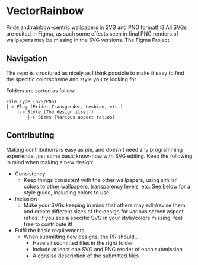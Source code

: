 # VectorRainbow
Pride and rainbow-centric wallpapers in SVG and PNG format! :3
All SVGs are edited in Figma, as such some effects seen in final PNG renders of wallpapers may be missing in the SVG versions. The Figma Project 

## Navigation
The repo is structured as nicely as I think possible to make it easy to find the specific colorscheme and style you're looking for

Folders are sorted as follow:
```
File Type (SVG/PNG)
|-> Flag (Pride, Transgender, Lesbian, etc.)
    |-> Style (The design itself)
        |-> Sizes (Various aspect ratios)
```
## Contributing
Making contributions is easy as pie, and doesn't need any programming experience, just some basic know-how with SVG editing. Keep the following in mind when making a new design:
- Consistency
  - Keep things consistent with the other wallpapers, using similar colors to other wallpapers, transparency levels, etc. See below for a style guide, including colors to use. 
- Inclusion
  - Make your SVGs keeping in mind that others may edit/revise them, and create different sizes of the design for various screen aspect ratios. If you see a specific SVG in your style/colors missing, feel free to contribute it!
- Fulfil the basic requirements
  - When submitting new designs, the PR should...
    - Have all submitted files in the right folder
    - Include at least one SVG and PNG render of each submission
    - A consise description of the submitted files
   
    
